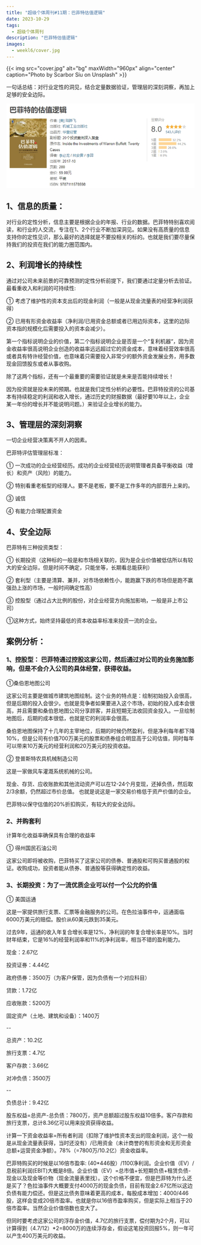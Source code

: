 ```yaml
---
title: "超级个体周刊#11期：巴菲特估值逻辑"
date: 2023-10-29
tags:
  - 超级个体周刊
description: "巴菲特估值逻辑"
images:
  - weekl6/cover.jpg
---
```


{{< img src="cover.jpg" alt="bg" maxWidth="960px" align="center" caption="Photo by Scarbor Siu on Unsplash" >}}

一句话总结：对行业定性的洞见，结合定量数据验证，管理层的深刻洞察，再加上足够的安全边际。

![](aaa.png)

## 1、信息的质量：

对行业的定性分析，信息主要是根据企业的年报、行业的数据。巴菲特特别喜欢阅读，和行业的人交流，专注在1、2个行业不断加深洞见。如果没有高质量的信息支持你的定性见识，那么最好的选择就是不要投相关的标的。也就是我们要尽量保持我们的投资在我们的能力圈范围内。



## 2、利润增长的持续性

通过对公司未来前景的可靠预测的定性分析前提下，我们要通过定量分析去验证。最看重收入和利润的可持续性:



① 考虑了维护性的资本支出后的现金利润（一般是从现金流量表的经营净利润获得）

② 已用有形资金收益率（净利润/已用资金总额或者已用边际资本，这里的边际资本指的规模化后需要投入的资本会减少）。

第一个指标说明企业的价值，第二个指标说明企业是否是一个“复利机器“，因为资金收益率很高说明企业创造的收益率远远超过它的资金成本，意味着经营效率很高或者具有特许经营价值，也意味着只需要投入非常少的额外资金发展业务，用多数现金回馈股东或者从事收购。


除了这两个指标，还有一个最重要的需要验证就是未来是否能持续增长！


因为投资就是投未来的预期。也就是我们定性分析的必要性。巴菲特投资的公司基本有持续稳定的利润和收入增长，通过历史的财报数据（最好要10年以上，企业某一年份的增长并不能说明问题。）来验证企业增长的能力。



## 3、管理层的深刻洞察

一切企业经营决策离不开人的因素。



巴菲特评估管理层标准：

① 一次成功的企业经营经历。成功的企业经营经历说明管理者具备平衡收益（增长）和资产（风险）的能力。

② 特别看重老板型的经理人。要不是老板，要不是工作多年的内部晋升上来的。

③ 诚信

④ 有能力合理配置资金



## 4、安全边际

巴菲特有三种投资类型：

① 长期投资（这种标的一般是和市场相关联的，因为是企业价值被低估所以有较大的安全边际，但是时间不确定，只能坐等，长期看总能获利）

② 套利型（主要是清算、兼并，对市场依赖性小，能跑赢下跌的市场但是跑不赢强劲上涨的市场，一般时间确定性高）

③ 控股型（通过占大比例的股份，对企业经营方向施加影响，一般是非上市公司）



①这种方式，始终坚持最低的资本收益率标准来投资一流的企业。



## 案例分析：

### 1、控股型： 巴菲特通过控股这家公司，然后通过对公司的业务施加影响，但是不会介入公司的具体经营，获得收益。



①桑伯恩地图公司

这家公司主要是做城市建筑地图绘制。这个业务的特点是：绘制初始投入会很高，但是后期的投入会很少。也就是竞争者如果要进入这个市场，初始的投入成本会很高，并且需要和桑伯恩地图公司分享顾客，并且短期无法收回资金投入。一旦绘制地图后，后期的成本很低，也就是它的利润率会很高。



桑伯恩地图保持了十几年的主宰地位，后期的时候仍然盈利，但是净利每年都下降10%，但是公司有价值700万美元的股票和债券组合明显高于公司估值，同时每年可以带来10万美元的经营利润和20万美元的投资收益。

② 登普斯特农具机械制造公司

这是一家做风车灌溉系统机械的公司。



现金、存货、应收账款和其他流动资产可以在12-24个月变现，还掉负债，然后取2/3余额，仍然超过市价总值。 也就是说这是一家交易价格低于资产价值的企业。



巴菲特以保守估值的20%折扣购买，有较大的安全边际。



### 2、并购套利

计算年化收益率确保具有合理的收益率



① 得州国民石油公司

这家公司即将被收购，巴菲特买了这家公司的债券、普通股和可购买普通股的权证。收购成功，投资者能从债券、普通股等获得确定性的收益。



### 3、长期投资：为了一流优质企业可以付一个公允的价值



① 美国运通

这是一家提供旅行支票、汇票等金融服务的公司。在色拉油事件中，运通面临6000万美元的赔偿。股价从60美元跌到35美元。



过去9年，运通的收入年复合增长率是12%，净利润的年复合增长率是10%。当时财年结束，它是16%的经营利润率和11%的净利润率，相当不错的盈利能力。



现金：2.67亿

投资证券：4.44亿

政府债券：3500万（为客户保管，因为负债有一个对应科目）

贷款：1.72亿

应收账款：5200万

固定资产（土地、建筑和设备）：1400万

--

总资产：10.2亿



旅行支票：4.7亿

客户存款：3.66亿

对冲负债：3500万

--

负债总计：9.42亿

股东权益=总资产-总负债：7800万，资产总额超过股东权益10倍多。客户存款和旅行支票，总计8.36亿可以用来投资获得收益。

计算一下资金收益率=所有者利润（扣除了维护性资本支出的现金利润，这个一般是从现金流量表获得，当时还没有）/已用资金（未计商誉的有形资金和无形资金总额+运营资金净额）。78%（=7800万/10.2亿）资金收益率。


巴菲特购买的时候是以16倍市盈率: (40*446股）/1100净利润。企业价值（EV）/息税前利润(EBIT)大概是8倍。企业价值（EV）=总市值+长短期负债+租赁负债-现金以及现金等价物（现金流量表里找）。这个价格不便宜，但是巴菲特为什么还是买了？色拉油事件大概要支付4000万的现金负债，目前有现金2.67亿所以这边负债有能力偿还。但是这比债务意味着更高的成本，每股成本增加：4000/446股，这样会变成20倍市盈率。也就是你以16倍市盈率购买，但是实际上相当于20倍市盈率。当然企业价值倍数也变大了。


但同时要考虑这家公司的浮存金价值，4.7亿的旅行支票，偿付期为2个月，可以计算得到（4.7/12）*2=8000万的连续浮存金，假设这笔投资回报5%，则一年可以产生400万美元的收益。
